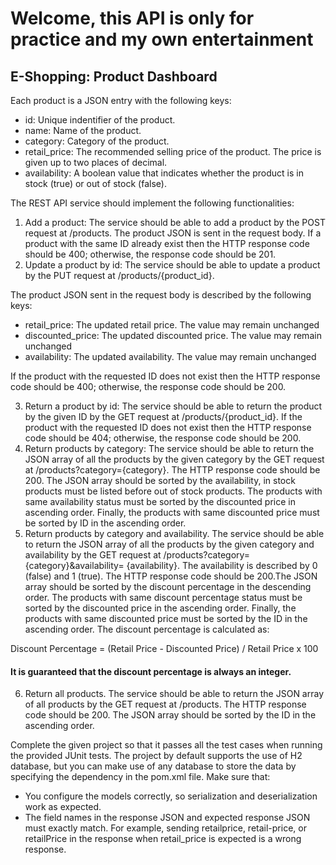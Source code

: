 # Welcome, this API is only for practice and my own entertainment

## E-Shopping: Product Dashboard

Each product is a JSON entry with the following keys:
- id: Unique indentifier of the product.
- name: Name of the product.
- category: Category of the product.
- retail_price: The recommended selling price of the product. The price is given up to two places of decimal.
- availability: A boolean value that indicates whether the product is in stock (true) or out of stock (false).

The REST API service should implement the following functionalities:

1. Add a product: The service should be able to add a product by the POST request at /products. The product JSON is sent in the request body. If a product with the same ID already exist then the HTTP response code should be 400; otherwise, the response code should be 201.
2. Update a product by id: The service should be able to update a product by the PUT request at /products/{product_id}. 
   
The product JSON sent in the request body is described by the following keys:
- retail_price: The updated retail price. The value may remain unchanged
- discounted_price: The updated discounted price. The value may remain unchanged
- availability: The updated availability. The value may remain unchanged
    
If the product with the requested ID does not exist then the HTTP response code should be 400; otherwise, the response code should be 200.

3. Return a product by id: The service should be able to return the product by the given ID by the GET request at /products/{product_id}. If the product with the requested ID does not exist then the HTTP response code should be 404; otherwise, the response code should be 200.
4. Return products by category: The service should be able to return the JSON array of all the products by the given category by the GET request at /products?category={category}. The HTTP response code should be 200. The JSON array should be sorted by the availability, in stock products must be listed before out of stock products. The products with same availability status must be sorted by the discounted price in ascending order. Finally, the products with same discounted price must be sorted by ID in the ascending order.
5. Return products by category and availability. The service should be able to return the JSON array of all the products by the given category and availability by the GET request at /products?category={category}&availability= {availability}. The availability is described by 0 (false) and 1 (true). The HTTP response code should be 200.The JSON array should be sorted by the discount percentage in the descending order. The products with same discount percentage status must be sorted by the discounted price in the ascending order. Finally, the products with same discounted price must be sorted by the ID in the ascending order. The discount percentage is calculated as:

Discount Percentage = (Retail Price - Discounted Price) / Retail Price x 100

#### It is guaranteed that the discount percentage is always an integer.
6. Return all products. The service should be able to return the JSON array of all products by the GET request at /products. The
   HTTP response code should be 200. The JSON array should be sorted by the ID in the ascending order.

Complete the given project so that it passes all the test cases when running the provided JUnit tests. The project by default supports the use of H2 database, but you can make use of any database to store the data by specifying the dependency in the pom.xml file. Make sure that:

- You configure the models correctly, so serialization and deserialization work as expected. 
- The field names in the response JSON and expected response JSON must exactly match. For example, sending retailprice,
retail-price, or retailPrice in the response when retail_price is expected is a wrong response.
